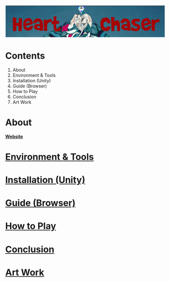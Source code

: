 
![HartChaser Logo](https://github.com/VytasHub/UnityGameBrowser/blob/master/FinishedBrowser/Assets/MainLogo.png "HartChaser")

Contents
====================
1. About
2. Environment & Tools
3. Installation (Unity)
4. Guide (Browser)
5. How to Play
6. Conclusion
7. Art Work  


About
=============
<a href="http://www.ronanconnolly.ie/unity/heartchaser/game.html">
<strong>Website</strong>





Environment & Tools
=============

Installation (Unity)
=============

Guide (Browser)
=============

How to Play
=============

Conclusion
=============

Art Work  
=============



